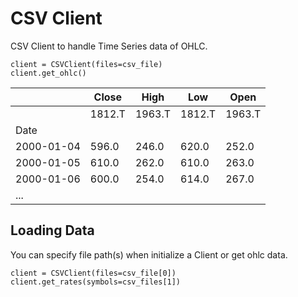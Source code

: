 # CSV Client

CSV Client to handle Time Series data of OHLC.
```
client = CSVClient(files=csv_file)
client.get_ohlc()
```

||Close|High|Low|Open
|--|--|--|--|--|
||1812.T|1963.T|1812.T|1963.T|1812.T|1963.T|1812.T|1963.T
|Date||||||||||||
|2000-01-04|596.0|246.0|620.0|252.0|594.0|246.0|600.0|248.0|
|2000-01-05|610.0|262.0|610.0|263.0|600.0|242.0|600.0|245.0|
|2000-01-06|600.0|254.0|614.0|267.0|596.0|250.0|612.0|267.0|
|...|||||||||

## Loading Data

You can specify file path(s) when initialize a Client or get ohlc data.

```
client = CSVClient(files=csv_file[0])
client.get_rates(symbols=csv_files[1])
```